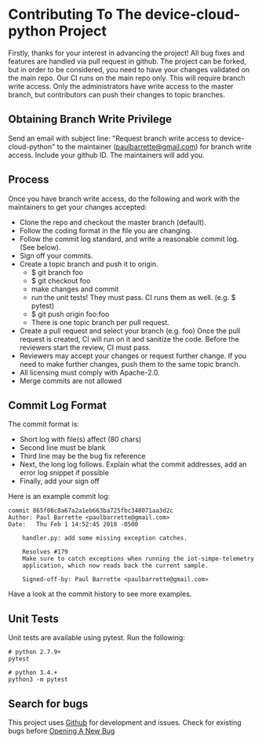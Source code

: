 Contributing To The device-cloud-python Project
===============================================
Firstly, thanks for your interest in advancing the project!  All bug fixes and features are handled via pull request in github.  The project can be forked, but in order to be considered, you need to have your changes validated on the main repo.  Our CI runs on the main repo only.  This will require branch write access. Only the administrators have write access to the master branch, but contributors can push their changes to topic branches.

Obtaining Branch Write Privilege
--------------------------------
Send an email with subject line:
  "Request branch write access to device-cloud-python"
to the maintainer (paulbarrette@gmail.com) for branch write access.
Include your github ID.  The maintainers will add you.

Process
-------
Once you have branch write access, do the following and work with the
maintainers to get your changes accepted:

  * Clone the repo and checkout the master branch (default).
  * Follow the coding format in the file you are changing.
  * Follow the commit log standard, and write a reasonable commit log. (See below).
  * Sign off your commits.
  * Create a topic branch and push it to origin.
    * $ git branch foo
    * $ git checkout foo
    * make changes and commit
    * run the unit tests! They must pass.  CI runs them as well. (e.g. $ pytest)
    * $ git push origin foo:foo
    * There is one topic branch per pull request.
  * Create a pull request and select your branch (e.g. foo)
    Once the pull request is created, CI will run on it and sanitize the
    code.  Before the reviewers start the review, CI must pass.
  * Reviewers may accept your changes or request further change.  If you
    need to make further changes, push them to the same topic branch.
  * All licensing must comply with Apache-2.0.
  * Merge commits are not allowed

Commit Log Format
-----------------
The commit format is:

  * Short log with file(s) affect (80 chars)
  * Second line must be blank
  * Third line may be the bug fix reference
  * Next, the long log follows.  Explain what the commit addresses,
    add an error log snippet if possible
  * Finally, add your sign off

Here is an example commit log:

```
commit 865f08c8a67a2a1eb663ba725fbc348071aa3d2c
Author: Paul Barrette <paulbarrette@gmail.com>
Date:   Thu Feb 1 14:52:45 2018 -0500

    handler.py: add some missing exception catches.
    
    Resolves #179
    Make sure to catch exceptions when running the iot-simpe-telemetry
    application, which now reads back the current sample.
    
    Signed-off-by: Paul Barrette <paulbarrette@gmail.com>
```

Have a look at the commit history to see more examples.

Unit Tests
----------
Unit tests are available using pytest.  Run the following:

```
# python 2.7.9+
pytest

# python 3.4.+
python3 -m pytest
```

Search for bugs
---------------
This project uses [Github](https://github.com/Wind-River/device-cloud-python/issues) for development and issues.
Check for existing bugs before [Opening A New Bug](https://github.com/Wind-River/device-cloud-python/issues/new)
